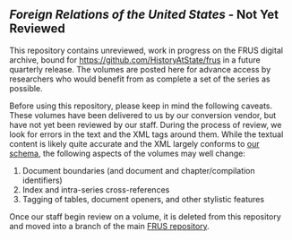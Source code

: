 ## *Foreign Relations of the United States* - Not Yet Reviewed

This repository contains unreviewed, work in progress on the FRUS digital archive, bound for https://github.com/HistoryAtState/frus in a future quarterly release. The volumes are posted here for advance access by researchers who would benefit from as complete a set of the series as possible. 

Before using this repository, please keep in mind the following caveats. These volumes have been delivered to us by our conversion vendor, but have not yet been reviewed by our staff. During the process of review, we look for errors in the text and the XML tags around them. While the textual content is likely quite accurate and the XML largely conforms to [our schema](https://github.com/HistoryAtState/frus/tree/master/schema), the following aspects of the volumes may well change:

1. Document boundaries (and document and chapter/compilation identifiers)
2. Index and intra-series cross-references
3. Tagging of tables, document openers, and other stylistic features

Once our staff begin review on a volume, it is deleted from this repository and moved into a branch of the main [FRUS repository](https://github.com/HistoryAtState/frus).
